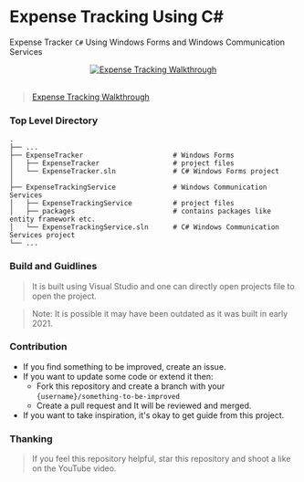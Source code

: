 # Expense Tracking Using C#

Expense Tracker `C#` Using Windows Forms and Windows Communication Services

<div align="center">
  <a href="https://www.youtube.com/watch?v=cBYe5C5Bs8E"><img src="https://img.youtube.com/vi/cBYe5C5Bs8E/0.jpg" alt="Expense Tracking Walkthrough"></a>
</div>

<br/>

> [Expense Tracking Walkthrough](https://youtu.be/cBYe5C5Bs8E)


### Top Level Directory

    .
    ├── ...
    ├── ExpenseTracker                      # Windows Forms
    │   ├── ExpenseTracker          	    # project files
    │   └── ExpenseTracker.sln              # C# Windows Forms project
    │
    ├── ExpenseTrackingService              # Windows Communication Services
    │   ├── ExpenseTrackingService          # project files
    │   ├── packages                        # contains packages like entity framework etc.
    │   └── ExpenseTrackingService.sln      # C# Windows Communication Services project
    └── ...

### Build and Guidlines

> It is built using Visual Studio and one can directly open projects file to open the project.

> Note: It is possible it may have been outdated as it was built in early 2021.

### Contribution

- If you find something to be improved, create an issue.
- If you want to update some code or extend it then:
  - Fork this repository and create a branch with your `{username}/something-to-be-improved`
  - Create a pull request and It will be reviewed and merged.
- If you want to take inspiration, it's okay to get guide from this project.


### Thanking

> If you feel this repository helpful, star this repository and shoot a like on the YouTube video.